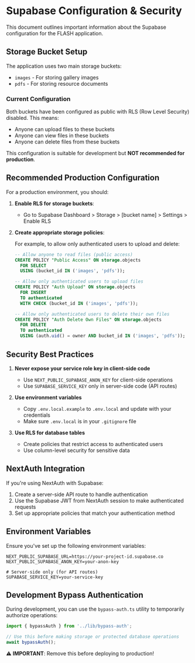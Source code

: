 # Supabase Configuration & Security

This document outlines important information about the Supabase configuration for the FLASH application.

## Storage Bucket Setup

The application uses two main storage buckets:
- `images` - For storing gallery images
- `pdfs` - For storing resource documents

### Current Configuration

Both buckets have been configured as public with RLS (Row Level Security) disabled. This means:
- Anyone can upload files to these buckets
- Anyone can view files in these buckets
- Anyone can delete files from these buckets

This configuration is suitable for development but **NOT recommended for production**.

## Recommended Production Configuration

For a production environment, you should:

1. **Enable RLS for storage buckets**:
   - Go to Supabase Dashboard > Storage > [bucket name] > Settings > Enable RLS

2. **Create appropriate storage policies**:
   
   For example, to allow only authenticated users to upload and delete:
   ```sql
   -- Allow anyone to read files (public access)
   CREATE POLICY "Public Access" ON storage.objects
     FOR SELECT
     USING (bucket_id IN ('images', 'pdfs'));
   
   -- Allow only authenticated users to upload files
   CREATE POLICY "Auth Upload" ON storage.objects
     FOR INSERT
     TO authenticated
     WITH CHECK (bucket_id IN ('images', 'pdfs'));
   
   -- Allow only authenticated users to delete their own files
   CREATE POLICY "Auth Delete Own Files" ON storage.objects
     FOR DELETE
     TO authenticated
     USING (auth.uid() = owner AND bucket_id IN ('images', 'pdfs'));
   ```

## Security Best Practices

1. **Never expose your service role key in client-side code**
   - Use `NEXT_PUBLIC_SUPABASE_ANON_KEY` for client-side operations
   - Use `SUPABASE_SERVICE_KEY` only in server-side code (API routes)

2. **Use environment variables**
   - Copy `.env.local.example` to `.env.local` and update with your credentials
   - Make sure `.env.local` is in your `.gitignore` file

3. **Use RLS for database tables**
   - Create policies that restrict access to authenticated users
   - Use column-level security for sensitive data

## NextAuth Integration

If you're using NextAuth with Supabase:

1. Create a server-side API route to handle authentication
2. Use the Supabase JWT from NextAuth session to make authenticated requests
3. Set up appropriate policies that match your authentication method

## Environment Variables

Ensure you've set up the following environment variables:

```
NEXT_PUBLIC_SUPABASE_URL=https://your-project-id.supabase.co
NEXT_PUBLIC_SUPABASE_ANON_KEY=your-anon-key

# Server-side only (for API routes)
SUPABASE_SERVICE_KEY=your-service-key
```

## Development Bypass Authentication

During development, you can use the `bypass-auth.ts` utility to temporarily authorize operations:

```typescript
import { bypassAuth } from '../lib/bypass-auth';

// Use this before making storage or protected database operations
await bypassAuth();
```

⚠️ **IMPORTANT**: Remove this before deploying to production! 